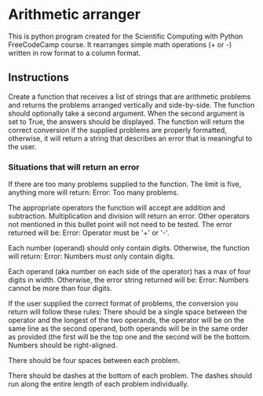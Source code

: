 # Arithmetic arranger

This is python program created for the Scientific Computing with Python FreeCodeCamp course. It rearranges simple math operations (+ or -) written in row format to a column format.
## Instructions

Create a function that receives a list of strings that are arithmetic problems and returns the problems arranged vertically and side-by-side. The function should optionally take a second argument. When the second argument is set to True, the answers should be displayed.
The function will return the correct conversion if the supplied problems are properly formatted, otherwise, it will return a string that describes an error that is meaningful to the user.

### Situations that will return an error

If there are too many problems supplied to the function. The limit is five, anything more will return: Error: Too many problems.

The appropriate operators the function will accept are addition and subtraction. Multiplication and division will return an error. Other operators not mentioned in this bullet point will not need to be tested. The error returned will be: Error: Operator must be '+' or '-'.

Each number (operand) should only contain digits. Otherwise, the function will return: Error: Numbers must only contain digits.

Each operand (aka number on each side of the operator) has a max of four digits in width. Otherwise, the error string returned will be: Error: Numbers cannot be more than four digits.

If the user supplied the correct format of problems, the conversion you return will follow these rules:
There should be a single space between the operator and the longest of the two operands, the operator will be on the same line as the second operand, both operands will be in the same order as provided (the first will be the top one and the second will be the bottom.
Numbers should be right-aligned.

There should be four spaces between each problem.

There should be dashes at the bottom of each problem. The dashes should run along the entire length of each problem individually.
